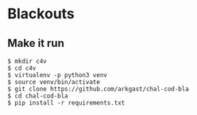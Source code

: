 # Blackouts

## Make it run

    $ mkdir c4v
    $ cd c4v
    $ virtualenv -p python3 venv
    $ source venv/bin/activate
    $ git clone https://github.com/arkgast/chal-cod-bla
    $ cd chal-cod-bla
    $ pip install -r requirements.txt
